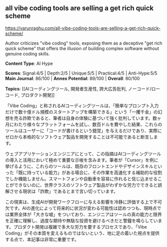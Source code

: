 ## all vibe coding tools are selling a get rich quick scheme

https://varunraghu.com/all-vibe-coding-tools-are-selling-a-get-rich-quick-scheme/

Author criticizes "vibe coding" tools, exposing them as a deceptive "get rich quick scheme" that offers the illusion of building complex software without genuine coding skills.

**Content Type**: AI Hype

**Scores**: Signal:4/5 | Depth:2/5 | Unique:5/5 | Practical:4/5 | Anti-Hype:5/5
**Main Journal**: 86/100 | **Annex Potential**: 89/100 | **Overall**: 80/100

**Topics**: [[AIコーディングツール, 開発者生産性, 誇大広告批判, ノーコード/ローコード, プロダクト開発]]

「Vibe Coding」と称されるAIコーディングツールは、「簡単なプロンプト入力だけで数十億ドル規模のスタートアップを構築できる」という「一攫千金」の幻想を売る詐欺であると、筆者は自身の体験に基づいて強く批判しています。数ヶ月にわたり様々なプラットフォームを試し、数百ドルを費やした結果、これらのツールはユーザーに「コードが書けるという錯覚」を与えるだけであり、実際にゼロから本格的なソフトウェア製品を開発することは不可能であると断言します。

ウェブアプリケーションエンジニアにとって、この指摘はAIコーディングツールの導入と活用において極めて重要な示唆を含みます。筆者が「Cursor」を例に挙げるように、これらのツールは、既存のフロントエンドやデザインスキルといった「既に持っている能力」がある場合に、その作業を高速化する補助的な役割でしか機能しません。スマートフォンや自動車を容易に作れると信じ込ませることができないのに、世界クラスのソフトウェア製品がわずかな労力でできると誤解させる現状は「詐欺」であるとまで言い切っています。

この現実は、生成AIが開発ワークフローに与える影響を冷静に評価する上で不可欠です。AIの進化によって将来的に状況が変わる可能性は認めつつも、現時点では業界全体が「大きな嘘」をついており、エンジニアはツールの真の能力と限界を正確に理解し、過度な期待や無駄な投資を避けるべきだと警鐘を鳴らしています。プロダクト開発は複雑で多大な労力を要するプロセスであり、「Vibe Coding」がその本質を変えるものではないという、地に足の着いた視点を提供する点で、本記事は非常に重要です。
